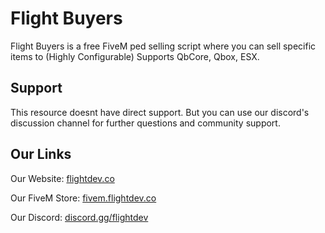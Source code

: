 # Flight Buyers

Flight Buyers is a free FiveM ped selling script where you can sell specific items to (Highly Configurable) Supports QbCore, Qbox, ESX.

## Support

This resource doesnt have direct support. But you can use our discord's discussion channel for further questions and community support.

## Our Links

Our Website: [flightdev.co](https://flightdev.co)

Our FiveM Store: [fivem.flightdev.co](https://fivem.flightdev.co)

Our Discord: [discord.gg/flightdev](https://discord.gg/flightdev)
